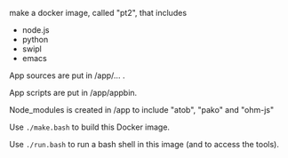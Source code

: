 make a docker image, called "pt2", that includes

- node.js
- python
- swipl
- emacs

App sources are put in /app/... .

App scripts are put in /app/appbin.

Node_modules is created in /app to include "atob", "pako" and "ohm-js"

Use `./make.bash` to build this Docker image.

Use `./run.bash` to run a bash shell in this image (and to access the tools).
